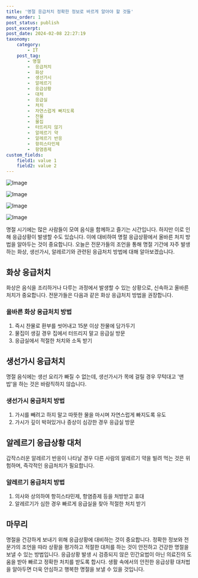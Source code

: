 ```yaml
---
title: '명절 응급처치 정확한 정보로 바르게 알아야 할 것들'
menu_order: 1
post_status: publish
post_excerpt: 
post_date: 2024-02-08 22:27:19
taxonomy:
    category:
        - IT
    post_tag:
        - 명절
        -  응급처치
        -  화상
        -  생선가시
        -  알레르기
        -  응급상황
        -  대처
        -  응급실
        -  처치
        -  자연스럽게 빠지도록
        -  찬물
        -  물집
        -  터뜨리지 않기
        -  알레르기 약
        -  알레르기 반응
        -  항히스타민제
        -  항염증제
custom_fields:
    field1: value 1
    field2: value 2
---
```


![Image](https://imgnews.pstatic.net/image/016/2024/02/08/20240208000528_0_20240208175201566.jpg?type=w647)

![Image](https://imgnews.pstatic.net/image/016/2024/02/08/20240208000529_0_20240208175201571.jpg?type=w647)

![Image](https://imgnews.pstatic.net/image/016/2024/02/08/20240208000530_0_20240208175201575.jpg?type=w647)

![Image](https://imgnews.pstatic.net/image/016/2024/02/08/20240208000531_0_20240208175201580.jpg?type=w647)

명절 시기에는 많은 사람들이 모여 음식을 함께하고 즐기는 시간입니다. 하지만 이로 인해 응급상황이 발생할 수도 있습니다. 이에 대비하여 명절 응급상황에서 올바른 처치 방법을 알아두는 것이 중요합니다. 오늘은 전문가들의 조언을 통해 명절 기간에 자주 발생하는 화상, 생선가시, 알레르기와 관련된 응급처치 방법에 대해 알아보겠습니다.
## 화상 응급처치
화상은 음식을 조리하거나 다루는 과정에서 발생할 수 있는 상황으로, 신속하고 올바른 처치가 중요합니다. 전문가들은 다음과 같은 화상 응급처치 방법을 권장합니다.
### 올바른 화상 응급처치 방법
1. 즉시 찬물로 환부를 씻어내고 15분 이상 찬물에 담가두기
2. 물집이 생길 경우 집에서 터뜨리지 말고 응급실 방문
3. 응급실에서 적절한 처치와 소독 받기
## 생선가시 응급처치
명절 음식에는 생선 요리가 빠질 수 없는데, 생선가시가 목에 걸릴 경우 무턱대고 '맨밥'을 하는 것은 바람직하지 않습니다.
### 생선가시 응급처치 방법
1. 가시를 빼려고 하지 말고 따뜻한 물을 마시며 자연스럽게 빠지도록 유도
2. 가시가 깊이 박혀있거나 증상이 심강한 경우 응급실 방문
## 알레르기 응급상황 대처
갑작스러운 알레르기 반응이 나타날 경우 다른 사람의 알레르기 약을 빌려 먹는 것은 위험하며, 즉각적인 응급처치가 필요합니다.
### 알레르기 응급처치 방법
1. 의사와 상의하여 항히스타민제, 항염증제 등을 처방받고 휴대
2. 알레르기가 심한 경우 빠르게 응급실을 찾아 적절한 처치 받기
## 마무리
명절을 건강하게 보내기 위해 응급상황에 대비하는 것이 중요합니다. 정확한 정보와 전문가의 조언을 따라 상황을 평가하고 적절한 대처를 하는 것이 안전하고 건강한 명절을 보낼 수 있는 방법입니다. 응급상황 발생 시 검증되지 않은 민간요법이 아닌 의료진의 도움을 받아 빠르고 정확한 처치를 받도록 합시다. 생활 속에서의 안전한 응급상황 대처법을 알아두면 더욱 안심하고 행복한 명절을 보낼 수 있을 것입니다.
